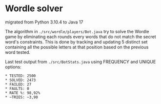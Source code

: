 # Wordle solver

migrated from Python 3.10.4 to Java 17

The algorithm in `./src/wordle/players/Bot.java` try to solve the Wordle game by eliminating each rounds every words that do not match the secret word's constraints. This is done by tracking and updating 5 distinct set containing all the possible letters at that position based on the previous word tested.

Last test output from `./src/BotStats.java` using FREQUENCY and UNIQUE options:
```
* TESTED: 2500  
* SOLVED: 2473  
* FAILED: 27    
* FAULTS: 0     
* RATE %: 98,92%
* ~TRIES: ~3,90
```